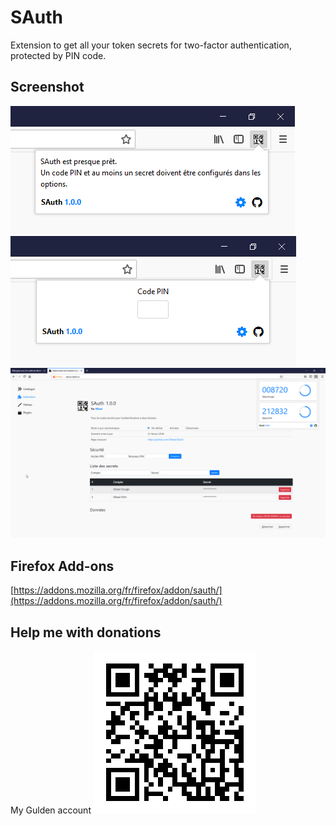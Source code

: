 # SAuth
Extension to get all your token secrets for two-factor authentication, protected by PIN code.

## Screenshot
![SAuth](./screenshots/sauth_1.0.0_1.png)
![SAuth](./screenshots/sauth_1.0.0_2.png)
![SAuth](./screenshots/sauth_1.0.0_3.png)

## Firefox Add-ons
[https://addons.mozilla.org/fr/firefox/addon/sauth/](https://addons.mozilla.org/fr/firefox/addon/sauth/)

## Help me with donations
My Gulden account
![SAuth](./donation/gulden_silbad.png)
